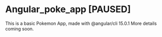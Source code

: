 # Angular_poke_app [PAUSED]

This is a basic Pokemon App, made with @angular/cli 15.0.1
More details coming soon.
